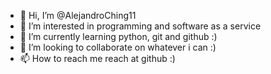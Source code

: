- 👋 Hi, I’m @AlejandroChing11
- 👀 I’m interested in programming and software as a service
- 🌱 I’m currently learning python, git and github :)
- 💞️ I’m looking to collaborate on whatever i can :)
- 📫 How to reach me reach at github :)

<!---
AlejandroChing11/AlejandroChing11 is a ✨ special ✨ repository because its `README.md` (this file) appears on your GitHub profile.
You can click the Preview link to take a look at your changes.
--->
